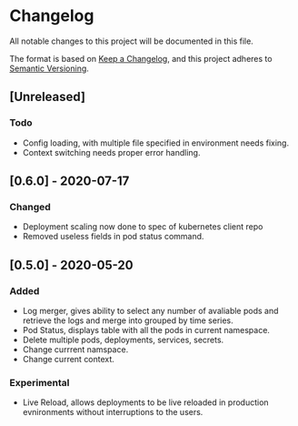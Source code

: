 # Changelog

All notable changes to this project will be documented in this file.

The format is based on [Keep a Changelog](https://keepachangelog.com/en/1.0.0/),
and this project adheres to [Semantic Versioning](https://semver.org/spec/v2.0.0.html).

## [Unreleased]

### Todo

- Config loading, with multiple file specified in environment needs fixing.
- Context switching needs proper error handling.

## [0.6.0] - 2020-07-17

### Changed
- Deployment scaling now done to spec of kubernetes client repo
- Removed useless fields in pod status command.

## [0.5.0] - 2020-05-20

### Added

- Log merger, gives ability to select any number of avaliable pods and retrieve the logs and merge into grouped by time series.
- Pod Status, displays table with all the pods in current namespace.
- Delete multiple pods, deployments, services, secrets.
- Change currrent namspace.
- Change current context.

### Experimental

- Live Reload, allows deployments to be live reloaded in production evnironments without interruptions to the users.
